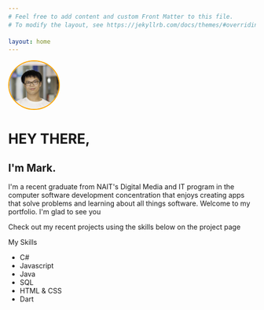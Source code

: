 ```yaml
---
# Feel free to add content and custom Front Matter to this file.
# To modify the layout, see https://jekyllrb.com/docs/themes/#overriding-theme-defaults

layout: home
---
```


<img src='img/mark.jpg' style='border-radius: 50%;width:20%;border:2px solid orange'>
<h1>HEY THERE,</h1>
<h2>I'm Mark.</h2>
<p>I'm a recent graduate from NAIT's Digital Media and IT program in the computer software development concentration that enjoys creating apps that solve problems and learning about all things software.
Welcome to my portfolio. I'm glad to see you</p>
<p>Check out my recent projects using the skills below on the project page</p>


<p>My Skills</p>
<ul>
    <li>C#</li>
    <li>Javascript</li>
    <li>Java</li>
    <li>SQL</li>
    <li>HTML & CSS</li>
    <li>Dart</li>
</ul>
